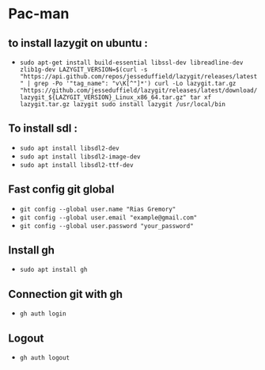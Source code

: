 # Pac-man

## to install lazygit on ubuntu : 

- ``sudo apt-get install build-essential libssl-dev libreadline-dev zlib1g-dev
LAZYGIT_VERSION=$(curl -s "https://api.github.com/repos/jesseduffield/lazygit/releases/latest" | grep -Po '"tag_name": "v\K[^"]*')
curl -Lo lazygit.tar.gz "https://github.com/jesseduffield/lazygit/releases/latest/download/lazygit_${LAZYGIT_VERSION}_Linux_x86_64.tar.gz"
tar xf lazygit.tar.gz lazygit
sudo install lazygit /usr/local/bin``

## To install sdl : 

- ``sudo apt install libsdl2-dev``
- ``sudo apt install libsdl2-image-dev``
- ``sudo apt install libsdl2-ttf-dev ``

## Fast config git global
- ``git config --global user.name "Rias Gremory"``
- ``git config --global user.email "example@gmail.com"``
- ``git config --global user.password "your_password"``

## Install gh
- ``sudo apt install gh``

## Connection git with gh
- ``gh auth login``

## Logout
- ``gh auth logout``